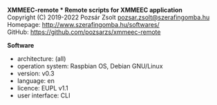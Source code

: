 **XMMEEC-remote * Remote scripts for XMMEEC application**  
Copyright (C) 2019-2022 Pozsár Zsolt <pozsar.zsolt@szerafingomba.hu>  
Homepage: <http://www.szerafingomba.hu/softwares/>  
GitHub: <https://github.com/pozsarzs/xmmeec-remote>

**Software**

 - architecture:       (all)
 - operation system:   Raspbian OS, Debian GNU/Linux
 - version:            v0.3
 - language:           en
 - licence:            EUPL v1.1
 - user interface:     CLI
